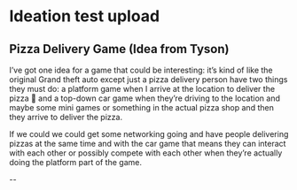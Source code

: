 Ideation test upload
==

Pizza Delivery Game (Idea from Tyson)
--

I’ve got one idea for a game that could be interesting: it’s kind of like the original Grand theft auto except just a pizza delivery person have two things they must do: a platform game when I arrive at the location to deliver the pizza :pizza: and a top-down car game when they’re driving to the location and maybe some mini games or something in the actual pizza shop and then they arrive to deliver the pizza.

If we could we could get some networking going and have people delivering pizzas at the same time and with the car game that means they can interact with each other or possibly compete with each other when they’re actually doing the platform part of the game.

--
